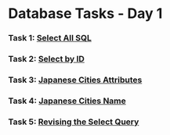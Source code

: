 # Database Tasks - Day 1

### Task 1: [Select All SQL](https://www.hackerrank.com/challenges/select-all-sql/problem?isFullScreen=true)

### Task 2: [Select by ID](https://www.hackerrank.com/challenges/select-by-id/problem?isFullScreen=true)

### Task 3: [Japanese Cities Attributes](https://www.hackerrank.com/challenges/japanese-cities-attributes/problem?isFullScreen=true)

### Task 4: [Japanese Cities Name](https://www.hackerrank.com/challenges/japanese-cities-name/problem?isFullScreen=true)

### Task 5: [Revising the Select Query](https://www.hackerrank.com/challenges/revising-the-select-query-2/problem?isFullScreen=true)
